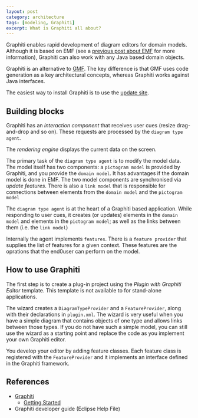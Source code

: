 ```yaml
---
layout: post
category: architecture
tags: [modeling, Graphiti]
excerpt: What is Graphiti all about?
---
```


Graphiti enables rapid development of diagram editors for domain models.  Although it is based on EMF (see a <a href="{% post_url 2015-06-20-introduction-to-emf%}">previous post about EMF</a> for more information), Graphiti can also work with any Java based domain objects.

Graphiti is an alternative to [GMF](https://www.eclipse.org/modeling/gmp/).  The key difference is that GMF uses code generation as a key architectural concepts, whereas Graphiti works against Java interfaces.

The easiest way to install Graphiti is to use the [update site](https://www.eclipse.org/graphiti/download.php).

## Building blocks
Graphiti has an *interaction component* that receives user cues (resize drag-and-drop and so on).  These requests are processed by the `diagram type agent`.

The *rendering engine* displays the current data on the screen.

The primary task of the `diagram type agent` is to modify the model data.  The model itself has two components: a `pictogram model` is provided by Graphiti, and you provide the `domain model`.  It has advantages if the domain model is done in EMF.
The two model components are synchronised via *update features*.  There is also a `link model` that is responsible for connections between elements from the `domain model` and the `pictogram model`

The `diagram type agent` is at the heart of a Graphiti based application.  While responding to user cues, it creates (or updates) elements in the `domain model` and elements in the `pictogram model`; as well as the links between them (i.e. the `link model`)

Internally the agent implements `features`. There is a `feature provider` that supplies the list of features for a given context.  These features are the oprations that the end0user can perform on the model.

## How to use Graphiti

The first step is to create a plug-in project using the *Plugin with Graphiti Editor* template.  This template is not available to for stand-alone applications.  

The wizard creates a `DiagramTypeProvider` and a `FeatureProvider`, along with their declarations in  `plugin.xml`.  The wizard is very useful when you have a simple diagram that contains objects of one type and allows links between those types.  If you do not have such a simple model, you can still use the wizard as a starting point and replace the code as you implement your own Graphiti editor.  

You develop your editor by adding feature classes.  Each feature class is registered with the `FeatureProvider` and it implements an interface defined in the Graphiti framework.

## References
  * [Graphiti](https://www.eclipse.org/graphiti/)
    * [Getting Started](https://www.eclipse.org/graphiti/documentation/gettingStarted.php)
  * Graphiti developer guide (Eclipse Help File)
